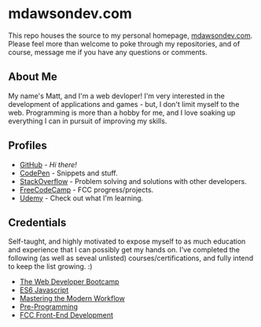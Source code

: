 # mdawsondev.com
This repo houses the source to my personal homepage, [mdawsondev.com](https://mdawsondev.com). Please feel more than welcome to poke through my repositories, and of course, message me if you have any questions or comments.

## About Me

My name's Matt, and I'm a web devloper! I'm very interested in the development of applications and games - but, I don't limit myself to the web. Programming is more than a hobby for me, and I love soaking up everything I can in pursuit of improving my skills.

## Profiles

* [GitHub](https://github.com/mdawsondev) - *Hi there!*
* [CodePen](https://codepen.io/mdawsondev/) - Snippets and stuff.
* [StackOverflow](https://stackoverflow.com/users/8774035) - Problem solving and solutions with other developers.
* [FreeCodeCamp](https://www.freecodecamp.org/mdawsondev) - FCC progress/projects.
* [Udemy](https://www.udemy.com/user/5504fecd1a554/) - Check out what I'm learning.

## Credentials

Self-taught, and highly motivated to expose myself to as much education and experience that I can possibly get my hands on. I've completed the following (as well as seveal unlisted) courses/certifications, and fully intend to keep the list growing. :)

* [The Web Developer Bootcamp](https://ude.my/UC-PWXY7W94/)
* [ES6 Javascript](http://ude.my/UC-7VCRMSH3)
* [Mastering the Modern Workflow](http://ude.my/UC-LY9DH0YE)
* [Pre-Programming](http://ude.my/UC-TVZ3INHQ)
* [FCC Front-End Development](https://www.freecodecamp.org/mdawsondev/front-end-certification)